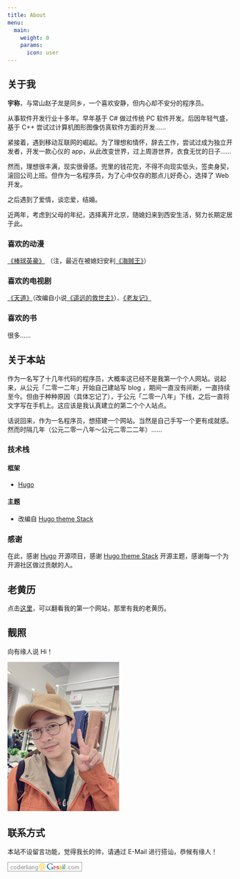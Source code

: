 ```yaml
---
title: About
menu:
  main:
    weight: 0
    params:
      icon: user
---
```


## 关于我

**宇称**，与常山赵子龙是同乡，一个喜欢安静，但内心却不安分的程序员。

从事软件开发行业十多年。早年基于 C# 做过传统 PC 软件开发。后因年轻气盛，基于 C++ 尝试过计算机图形图像仿真软件方面的开发……

紧接着，遇到移动互联网的崛起。为了理想和情怀，辞去工作，尝试过成为独立开发者，开发一款心仪的 app，从此改变世界，过上周游世界，衣食无忧的日子……

然而，理想很丰满，现实很骨感。兜里的钱花完，不得不向现实低头，签卖身契，滚回公司上班。但作为一名程序员，为了心中仅存的那点儿好奇心，选择了 Web 开发。

之后遇到了爱情，谈恋爱，结婚。

近两年，考虑到父母的年纪，选择离开北京，随媳妇来到西安生活，努力长期定居于此。

### 喜欢的动漫

[《棒球英豪》](https://movie.douban.com/subject/1756889/) （注，最近在被媳妇安利[《海贼王》](https://movie.douban.com/subject/1453238/)）

### 喜欢的电视剧

[《天道》](https://movie.douban.com/subject/2347485/)（改编自小说[《遥远的救世主》](https://book.douban.com/subject/1322455/)）、[《老友记》](https://movie.douban.com/subject/1393859/)

### 喜欢的书

很多……

## 关于本站

作为一名写了十几年代码的程序员，大概率这已经不是我第一个个人网站。说起来，从公元「二零一二年」开始自己建站写 blog ，期间一直没有间断，一直持续至今。但由于种种原因（具体忘记了），于公元「二零一八年」下线，之后一直将文字写在手机上。这应该是我认真建立的第二个个人站点。

话说回来，作为一名程序员，想搭建一个网站。当然是自己手写一个更有成就感。然而时隔几年（公元二零一八年～公元二零二二年）……

### 技术栈

#### 框架

* [Hugo](https://gohugo.io)

#### 主题

* 改编自 [Hugo theme Stack](https://docs.stack.jimmycai.com)

### 感谢

在此，感谢 [Hugo](https://gohugo.io) 开源项目，感谢 [Hugo theme Stack](https://docs.stack.jimmycai.com) 开源主题，感谢每一个为开源社区做过贡献的人。

## 老黄历

点击[这里](https://web.archive.org/web/20181101172413/http://ohcoder.com/)，可以翻看我的第一个网站，那里有我的老黄历。

## 靓照

向有缘人说 Hi！

![Hi](avatar.jpg)

## 联系方式

本站不设留言功能，觉得我长的帅，请通过 E-Mail 进行搭讪，恭候有缘人！

![](mail.png)
